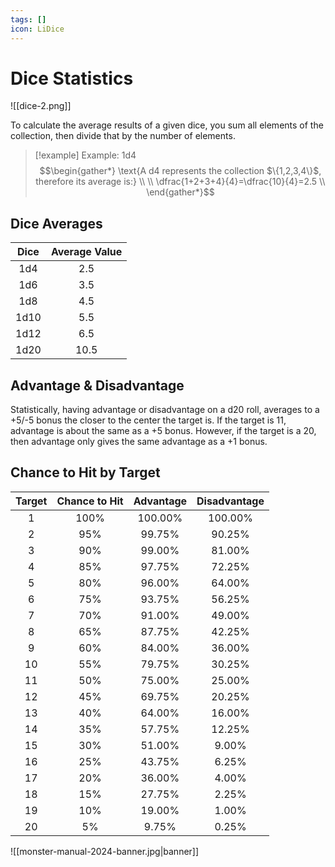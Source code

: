 ```yaml
---
tags: []
icon: LiDice
---
```


# Dice Statistics

![[dice-2.png]]

To calculate the average results of a given dice, you sum all elements of the collection, then divide that by the number of elements.

>[!example] Example: 1d4
>$$\begin{gather*}
>\text{A d4 represents the collection $\{1,2,3,4\}$, therefore its average is:} \\
>\\
>\dfrac{1+2+3+4}{4}=\dfrac{10}{4}=2.5 \\
>\end{gather*}$$

## Dice Averages

| Dice | Average Value |
|:----:|:-------------:|
| 1d4  |      2.5      |
| 1d6  |      3.5      |
| 1d8  |      4.5      |
| 1d10 |      5.5      |
| 1d12 |      6.5      |
| 1d20 |     10.5      |

## Advantage & Disadvantage

Statistically, having advantage or disadvantage on a d20 roll, averages to a +5/-5 bonus the closer to the center the target is. If the target is 11, advantage is about the same as a +5 bonus. However, if the target is a 20, then advantage only gives the same advantage as a +1 bonus.

## Chance to Hit by Target

| Target | Chance to Hit | Advantage | Disadvantage |
|:------:|:-------------:|:---------:|:------------:|
|   1    |     100%      |  100.00%  |   100.00%    |
|   2    |      95%      |  99.75%   |    90.25%    |
|   3    |      90%      |  99.00%   |    81.00%    |
|   4    |      85%      |  97.75%   |    72.25%    |
|   5    |      80%      |  96.00%   |    64.00%    |
|   6    |      75%      |  93.75%   |    56.25%    |
|   7    |      70%      |  91.00%   |    49.00%    |
|   8    |      65%      |  87.75%   |    42.25%    |
|   9    |      60%      |  84.00%   |    36.00%    |
|   10   |      55%      |  79.75%   |    30.25%    |
|   11   |      50%      |  75.00%   |    25.00%    |
|   12   |      45%      |  69.75%   |    20.25%    |
|   13   |      40%      |  64.00%   |    16.00%    |
|   14   |      35%      |  57.75%   |    12.25%    |
|   15   |      30%      |  51.00%   |    9.00%     |
|   16   |      25%      |  43.75%   |    6.25%     |
|   17   |      20%      |  36.00%   |    4.00%     |
|   18   |      15%      |  27.75%   |    2.25%     |
|   19   |      10%      |  19.00%   |    1.00%     |
|   20   |      5%       |   9.75%   |    0.25%     |

![[monster-manual-2024-banner.jpg|banner]]
